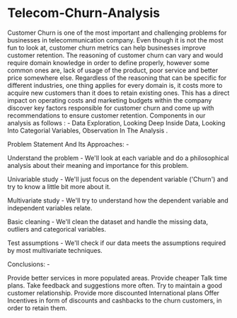 # Telecom-Churn-Analysis
Customer Churn is one of the most important and challenging problems for businesses in telecommunication company. Even though it is not the most fun to look at, customer churn metrics can help businesses improve customer retention. The reasoning of customer churn can vary and would require domain knowledge in order to define properly, however some common ones are, lack of usage of the product, poor service and better price somewhere else. Regardless of the reasoning that can be specific for different industries, one thing applies for every domain is, it costs more to acquire new customers than it does to retain existing ones. This has a direct impact on operating costs and marketing budgets within the company discover key factors responsible for customer churn and come up with recommendations to ensure customer retention.
Components in our analysis as follows : - 
Data Exploration, Looking Deep Inside Data, Looking Into Categorial Variables, Observation In The Analysis . 




Problem Statement And Its Approaches: -

Understand the problem - We'll look at each variable and do a philosophical analysis about their meaning and importance for this problem.

Univariable study - We'll just focus on the dependent variable ('Churn') and try to know a little bit more about it.

Multivariate study - We'll try to understand how the dependent variable and independent variables relate.

 Basic cleaning -  We'll clean the dataset and handle the missing data, outliers and categorical variables. 

 Test assumptions - We'll check if our data meets the assumptions required by most multivariate techniques.














Conclusions: -

Provide better services in more populated areas.
Provide cheaper Talk time plans.
Take feedback and suggestions more often.
Try to maintain a good customer relationship.
Provide more discounted International plans
Offer Incentives in form of discounts and cashbacks to the churn customers, in order to retain them.

